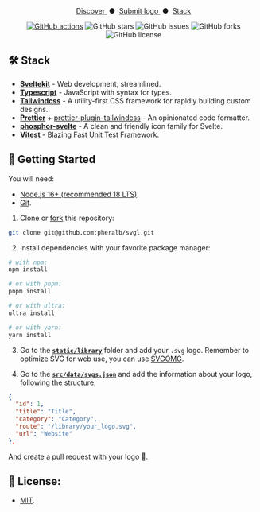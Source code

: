 <!-- <div align="center">
<a href="https://svgl.vercel.app">
<img src="public/images/screenshot.png">
</a>
<p></p>
</div> -->

<div align="center">
    <a href="https://svgl.vercel.app/" target="_blank">
        Discover
    </a>
    <span>&nbsp;●&nbsp;</span>
    <a href="#-getting-started">
        Submit logo
    </a>
    <span>&nbsp;●&nbsp;</span>
    <a href="#-team">
        Stack
    </a>
</div>

</p>

<div align="center">

[![GitHub actions](https://img.shields.io/endpoint.svg?url=https%3A%2F%2Factions-badge.atrox.dev%2Fpheralb%2Fsvgl%2Fbadge%3Fref%3Dmain&style=flat)](https://actions-badge.atrox.dev/pheralb/svgl/goto?ref=main)
![GitHub stars](https://img.shields.io/github/stars/pheralb/svgl)
![GitHub issues](https://img.shields.io/github/issues/pheralb/svgl)
![GitHub forks](https://img.shields.io/github/forks/pheralb/svgl)
![GitHub license](https://img.shields.io/github/license/pheralb/svgl)

</div>

## 🛠️ Stack

- [**Sveltekit**](https://kit.svelte.dev/) - Web development, streamlined.
- [**Typescript**](https://www.typescriptlang.org/) - JavaScript with syntax for types.
- [**Tailwindcss**](https://tailwindcss.com/) - A utility-first CSS framework for rapidly building custom designs.
- [**Prettier**](https://prettier.io/) + [prettier-plugin-tailwindcss](https://github.com/tailwindlabs/prettier-plugin-tailwindcss) - An opinionated code formatter.
- [**phosphor-svelte**](https://github.com/haruaki07/phosphor-svelte) - A clean and friendly icon family for Svelte.
- [**Vitest**](https://vitest.dev/) - Blazing Fast Unit Test Framework.

## 🚀 Getting Started

You will need:

- [Node.js 16+ (recommended 18 LTS)](https://nodejs.org/en/).
- [Git](https://git-scm.com/).

1. Clone or [fork](https://github.com/pheralb/svgl/fork) this repository:

```bash
git clone git@github.com:pheralb/svgl.git
```

2. Install dependencies with your favorite package manager:

```bash
# with npm:
npm install

# or with pnpm:
pnpm install

# or with ultra:
ultra install

# or with yarn:
yarn install
```

3. Go to the [**`static/library`**](https://github.com/pheralb/svgl/tree/v3/static/library) folder and add your `.svg` logo. Remember to optimize SVG for web use, you can use [SVGOMG](https://jakearchibald.github.io/svgomg/).

4. Go to the [**`src/data/svgs.json`**](https://github.com/pheralb/svgl/blob/v3/src/data/svgs.json) and add the information about your logo, following the structure:

```json
{
  "id": 1,
  "title": "Title",
  "category": "Category",
  "route": "/library/your_logo.svg",
  "url": "Website"
},
```

And create a pull request with your logo 🚀.

## 🔑 License:

- [MIT](https://github.com/pheralb/svgl/blob/main/LICENSE).
